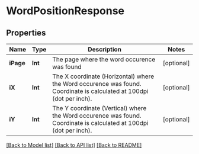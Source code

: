 # WordPositionResponse

## Properties
Name | Type | Description | Notes
------------ | ------------- | ------------- | -------------
**iPage** | **Int** | The page where the word occurence was found | [optional] 
**iX** | **Int** | The X coordinate (Horizontal) where the Word occurence was found.  Coordinate is calculated at 100dpi (dot per inch). | [optional] 
**iY** | **Int** | The Y coordinate (Vertical) where the Word occurence was found.  Coordinate is calculated at 100dpi (dot per inch). | [optional] 

[[Back to Model list]](../README.md#documentation-for-models) [[Back to API list]](../README.md#documentation-for-api-endpoints) [[Back to README]](../README.md)


